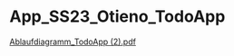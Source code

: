 # App_SS23_Otieno_TodoApp

[Ablaufdiagramm_TodoApp (2).pdf](https://github.com/michaelWebDeve/App_SS23_Otieno_TodoApp/files/12327458/Ablaufdiagramm_TodoApp.2.pdf)
